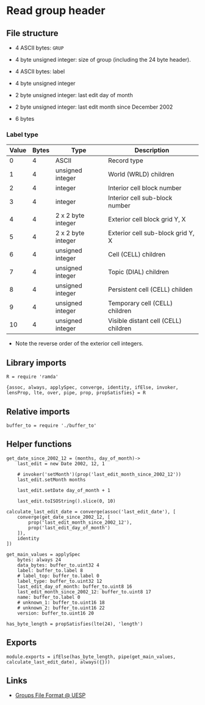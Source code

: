 # Read group header

## File structure

- 4 ASCII bytes: `GRUP`

- 4 byte unsigned integer: size of group (including the 24 byte header).

- 4 ASCII bytes: label

- 4 byte unsigned integer

- 2 byte unsigned integer: last edit day of month

- 2 byte unsigned integer: last edit month since December 2002

- 6 bytes


### Label type

| Value | Bytes | Type               | Description                          |
| ----- | ----- | ------------------ | ------------------------------------ |
|     0 |     4 | ASCII              | Record type                          |
|     1 |     4 | unsigned integer   | World (WRLD) children                |
|     2 |     4 | integer            | Interior cell block number           |
|     3 |     4 | integer            | Interior cell sub-block number       |
|     4 |     4 | 2 x 2 byte integer | Exterior cell block grid Y, X        |
|     5 |     4 | 2 x 2 byte integer | Exterior cell sub-block grid Y, X    |
|     6 |     4 | unsigned integer   | Cell (CELL) children                 |
|     7 |     4 | unsigned integer   | Topic (DIAL) children                |
|     8 |     4 | unsigned integer   | Persistent cell (CELL) childen       |
|     9 |     4 | unsigned integer   | Temporary cell (CELL) children       |
|    10 |     4 | unsigned integer   | Visible distant cell (CELL) children |

- Note the reverse order of the exterior cell integers.


## Library imports

	R = require 'ramda'

	{assoc, always, applySpec, converge, identity, ifElse, invoker, lensProp, lte, over, pipe, prop, propSatisfies} = R


## Relative imports

	buffer_to = require './buffer_to'


## Helper functions

	get_date_since_2002_12 = (months, day_of_month)->
		last_edit = new Date 2002, 12, 1

		# invoker('setMonth')(prop('last_edit_month_since_2002_12'))
		last_edit.setMonth months

		last_edit.setDate day_of_month + 1

		last_edit.toISOString().slice(0, 10)

	calculate_last_edit_date = converge(assoc('last_edit_date'), [
		converge(get_date_since_2002_12, [
			prop('last_edit_month_since_2002_12'),
			prop('last_edit_day_of_month')
		]),
		identity
	])

	get_main_values = applySpec
		bytes: always 24
		data_bytes: buffer_to.uint32 4
		label: buffer_to.label 8
		# label_top: buffer_to.label 0
		label_type: buffer_to.uint32 12
		last_edit_day_of_month: buffer_to.uint8 16
		last_edit_month_since_2002_12: buffer_to.uint8 17
		name: buffer_to.label 0
		# unknown_1: buffer_to.uint16 18
		# unknown_2: buffer_to.uint16 22
		version: buffer_to.uint16 20

	has_byte_length = propSatisfies(lte(24), 'length')


## Exports

	module.exports = ifElse(has_byte_length, pipe(get_main_values, calculate_last_edit_date), always({}))


## Links

- [Groups File Format @ UESP](http://www.uesp.net/wiki/Tes5Mod:Mod_File_Format#Groups)
